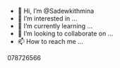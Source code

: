 - 👋 Hi, I’m @Sadewkithmina
- 👀 I’m interested in ...
- 🌱 I’m currently learning ...
- 💞️ I’m looking to collaborate on ...
- 📫 How to reach me ...

<!---
Sadewkithmina/Sadewkithmina is a ✨ special ✨ repository because its `README.md` (this file) appears on your GitHub profile.
You can click the Preview link to take a look at your changes.
--->
078726566
